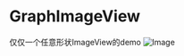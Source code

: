 # GraphImageView
仅仅一个任意形状ImageView的demo
![Image](https://raw.githubusercontent.com/msilemsile/GraphImageView/demo.png)  
